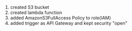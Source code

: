 1. created S3 bucket
2. created lambda function 
3. added AmazonS3FullAccess Policy to role(IAM)
3. added trigger as API Gateway  and kept security "open"
